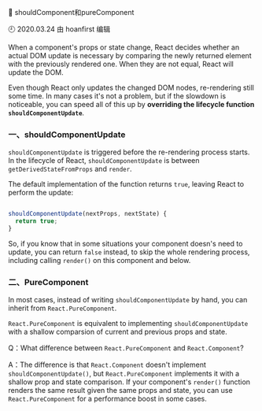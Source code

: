 🐾 shouldComponent和pureComponent

🕘 2020.03.24 由 hoanfirst 编辑


When a component's props or state change, React decides whether an actual DOM update is necessary by comparing the newly returned element with the previously rendered one. When they are not equal, React will update the DOM.

Even though React only updates the changed DOM nodes, re-rendering still some time. In many cases it's not a problem, but if the slowdown is noticeable, you can speed all of this up by **overriding the lifecycle function `shouldComponentUpdate`**.

### 一、shouldComponentUpdate

`shouldComponentUpdate` is triggered before the re-rendering process starts. In the lifecycle of React, `shouldComponentUpdate` is between `getDerivedStateFromProps` and `render`.

The default implementation of the function returns `true`, leaving React to perform the update:

```javascript

shouldComponentUpdate(nextProps, nextState) {
  return true;
}

```

So, if you know that in some situations your component doesn's need to update, you can return `false` instead, to skip the whole rendering process, including calling `render()` on this component and below.


### 二、PureComponent

In most cases, instead of writing `shouldComponentUpdate` by hand, you can inherit from `React.PureComponent`.

`React.PureComponent` is equivalent to implementing `shouldComponentUpdate` with a shallow comparsion of current and previous props and state.

Q：What difference between `React.PureComponent` and `React.Component`?

A：The difference is that `React.Component` doesn't implement `shouldComponentUpdate()`, but `React.PureComponent` implements it with a shallow prop and state comparison. If your component's `render()` function renders the same result given the same props and state, you can use `React.PureComponent` for a performance boost in some cases.



